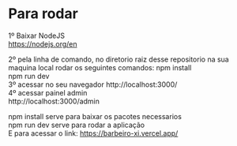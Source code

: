<h1>Para rodar</h1>

1º Baixar NodeJS<br/>
https://nodejs.org/en<br/>

2º pela linha de comando, no diretorio raiz desse repositorio na sua maquina local rodar os seguintes comandos:
npm install <br/>
npm run dev <br/>
3º acessar no seu navegador http://localhost:3000/ <br/>
4º acessar painel admin <br/>
http://localhost:3000/admin <br/>

npm install serve para baixar os pacotes necessarios<br/>
npm run dev serve para rodar a aplicação<br/>
E para acessar o link: https://barbeiro-xi.vercel.app/ <br/>
